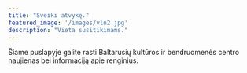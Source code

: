 ```yaml
---
title: "Sveiki atvykę."
featured_image: '/images/vln2.jpg'
description: "Vieta susitikimams."
---
```

Šiame puslapyje galite rasti Baltarusių kultūros ir bendruomenės centro naujienas bei informaciją apie renginius. 